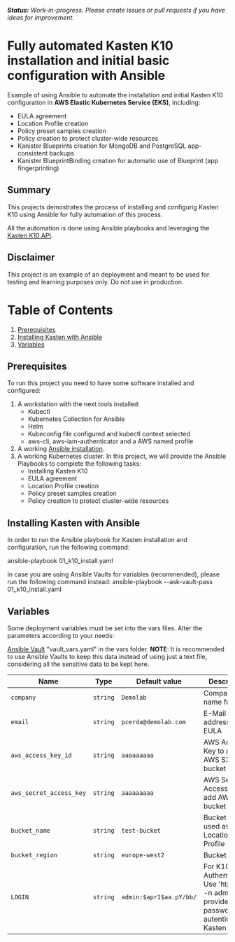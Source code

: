 ***Status:** Work-in-progress. Please create issues or pull requests if you have ideas for improvement.*

# **Fully automated Kasten K10 installation and initial basic configuration with Ansible**
Example of using Ansible to automate the installation and initial Kasten K10 configuration in **AWS Elastic Kubernetes Service (EKS)**, including:
* EULA agreement
* Location Profile creation
* Policy preset samples creation
* Policy creation to protect cluster-wide resources
* Kanister Blueprints creation for MongoDB and PostgreSQL app-consistent backups
* Kanister BlueprintBinding creation for automatic use of Blueprint (app fingerprinting)

## Summary
This projects demostrates the process of installing and configurig Kasten K10 using Ansible for fully automation of this process.  

All the automation is done using Ansible playbooks and leveraging the [Kasten K10 API](https://docs.kasten.io/latest/api/cli.html).

## Disclaimer
This project is an example of an deployment and meant to be used for testing and learning purposes only. Do not use in production. 


# Table of Contents

1. [Prerequisites](#Prerequisites)
2. [Installing Kasten with Ansible](#Installing-Kasten-with-Ansible)
3. [Variables](#Variables)



## Prerequisites
To run this project you need to have some software installed and configured: 
1. A workstation with the next tools installed:
	- Kubectl
	- Kubernetes Collection for Ansible
	- Helm
	- Kubeconfig file configured and kubectl context selected	
	- aws-cli, aws-iam-authenticator and a AWS named profile 
1. A working [Ansible installation](https://docs.ansible.com/ansible/latest/installation_guide/intro_installation.html).
1. A working Kubernetes cluster.  In this project, we will provide the Ansible Playbooks to complete the following tasks:
	- Installing Kasten K10
	- EULA agreement
	- Location Profile creation
	- Policy preset samples creation
	- Policy creation to protect cluster-wide resources


## Installing Kasten with Ansible
In order to run the Ansible playbook for Kasten installation and configuration, run the following command:

ansible-playbook   01_k10_install.yaml

In case you are using Ansible Vaults for variables (recommended), please run the following command instead:
ansible-playbook   --ask-vault-pass 01_k10_install.yaml

## Variables
Some deployment variables must be set into the vars files.  Alter the parameters according to your needs:

[Ansible Vault](vars/vault_vars.yaml) "vault_vars.yaml" in the vars folder.
**NOTE**: It is recommended to use Ansible Vaults to keep this data instead of using just a text file, considering all the sensitive data to be kept here.


| Name                    | Type     | Default value          | Description                                                                                                            |
| ----------------------- | -------- | ---------------------- | ---------------------------------------------------------------------------------------------------------------------- |
| `company`               | `string` | `Demolab`              | Company name for EULA                                                                                                  |
| `email`                 | `string` | `pcerda@demolab.com`   | E-Mail address for EULA                                                                                                |
| `aws_access_key_id`     | `string` | `aaaaaaaaa`            | AWS Access Key to add AWS S3 bucket                                                                                    |
| `aws_secret_access_key` | `string` | `aaaaaaaaa`            | AWS Secret Access Key to add AWS S3 bucket                                                                             |
| `bucket_name`           | `string` | `test-bucket`          | Bucket to be used as Location Profile	                                                                               |
| `bucket_region`         | `string` | `europe-west2`  		  | Bucket region                           										                                       |
| `LOGIN`                 | `string` | `admin:$apr1$aa.pY/bb/`| For K10 Basic Authentication.  Use 'htpasswd -n admin' and provide a password to autenticate to Kasten K10             |
